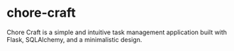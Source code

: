 # chore-craft
Chore Craft is a simple and intuitive task management application built with Flask, SQLAlchemy, and a minimalistic design.
